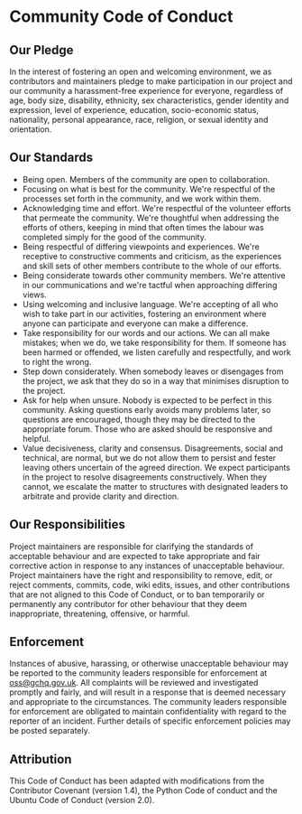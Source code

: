 Community Code of Conduct
=========================

Our Pledge
----------

In the interest of fostering an open and welcoming environment, we as
contributors and maintainers pledge to make participation in our project and
our community a harassment-free experience for everyone, regardless of age,
body size, disability, ethnicity, sex characteristics, gender identity and
expression, level of experience, education, socio-economic status,
nationality, personal appearance, race, religion, or sexual identity and
orientation.

Our Standards
-------------

- Being open. Members of the community are open to collaboration.
- Focusing on what is best for the community. We're respectful of the processes set forth in the community, and we work within them.
- Acknowledging time and effort. We're respectful of the volunteer efforts that permeate the community. We're thoughtful when addressing the efforts of others, keeping in mind that often times the labour was completed simply for the good of the community.
- Being respectful of differing viewpoints and experiences. We're receptive to constructive comments and criticism, as the experiences and skill sets of other members contribute to the whole of our efforts.
- Being considerate towards other community members. We're attentive in our communications and we're tactful when approaching differing views.
- Using welcoming and inclusive language. We're accepting of all who wish to take part in our activities, fostering an environment where anyone can participate and everyone can make a difference.
- Take responsibility for our words and our actions. We can all make mistakes; when we do, we take responsibility for them. If someone has been harmed or offended, we listen carefully and respectfully, and work to right the wrong.
- Step down considerately. When somebody leaves or disengages from the project, we ask that they do so in a way that minimises disruption to the project.
- Ask for help when unsure. Nobody is expected to be perfect in this community. Asking questions early avoids many problems later, so questions are encouraged, though they may be directed to the appropriate forum. Those who are asked should be responsive and helpful.
- Value decisiveness, clarity and consensus. Disagreements, social and technical, are normal, but we do not allow them to persist and fester leaving others uncertain of the agreed direction. We expect participants in the project to resolve disagreements constructively. When they cannot, we escalate the matter to structures with designated leaders to arbitrate and provide clarity and direction.

Our Responsibilities
--------------------

Project maintainers are responsible for clarifying the standards of acceptable behaviour and are expected to take appropriate and fair corrective action in response to any instances of unacceptable behaviour.
Project maintainers have the right and responsibility to remove, edit, or reject comments, commits, code, wiki edits, issues, and other contributions that are not aligned to this Code of Conduct, or to ban temporarily or permanently any contributor for other behaviour that they deem inappropriate, threatening, offensive, or harmful.

Enforcement
-----------

Instances of abusive, harassing, or otherwise unacceptable behaviour may be reported to the community leaders responsible
for enforcement at [oss@gchq.gov.uk](mailto:oss@gchq.gov.uk). All complaints will be reviewed and investigated promptly and fairly, and will
result in a response that is deemed necessary and appropriate to the circumstances. The community leaders responsible
for enforcement are obligated to maintain confidentiality with regard to the reporter of an incident.
Further details of specific enforcement policies may be posted separately.

Attribution
-----------
This Code of Conduct has been adapted with modifications from the Contributor Covenant (version 1.4), the Python Code of conduct and the Ubuntu Code of Conduct (version 2.0).